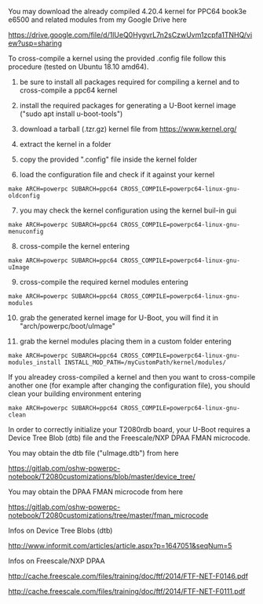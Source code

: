 You may download the already compiled 4.20.4 kernel for PPC64 book3e e6500 and related modules from my Google Drive here


https://drive.google.com/file/d/1lUeQ0HygvrL7n2sCzwUvm1zcpfa1TNHQ/view?usp=sharing


To cross-compile a kernel using the provided .config file follow this procedure (tested on Ubuntu 18.10 amd64).

1) be sure to install all packages required for compiling a kernel and to cross-compile a ppc64 kernel

2) install the required packages for generating a U-Boot kernel image ("sudo apt install u-boot-tools")

3) download a tarball (.tzr.gz) kernel file from https://www.kernel.org/

4) extract the kernel in a folder

5) copy the provided ".config" file inside the kernel folder

6) load the configuration file and check if it against your kernel

`make ARCH=powerpc SUBARCH=ppc64 CROSS_COMPILE=powerpc64-linux-gnu- oldconfig`

7) you may check the kernel configuration using the kernel buil-in gui

`make ARCH=powerpc SUBARCH=ppc64 CROSS_COMPILE=powerpc64-linux-gnu- menuconfig`

8) cross-compile the kernel entering

`make ARCH=powerpc SUBARCH=ppc64 CROSS_COMPILE=powerpc64-linux-gnu- uImage`

9) cross-compile the required kernel modules entering

`make ARCH=powerpc SUBARCH=ppc64 CROSS_COMPILE=powerpc64-linux-gnu- modules`

10) grab the generated kernel image for U-Boot, you will find it in "arch/powerpc/boot/uImage"

11) grab the kernel modules placing them in a custom folder entering

`make ARCH=powerpc SUBARCH=ppc64 CROSS_COMPILE=powerpc64-linux-gnu- modules_install INSTALL_MOD_PATH=/myCustomPath/kernel/modules/`


If you alreadey cross-compiled a kernel and then you want to cross-compile another one (for example after changing the configuration file), you should clean your building environment entering

`make ARCH=powerpc SUBARCH=ppc64 CROSS_COMPILE=powerpc64-linux-gnu- clean`


In order to correctly initialize your T2080rdb board, your U-Boot requires a Device Tree Blob (dtb) file and the Freescale/NXP DPAA FMAN microcode.


You may obtain the dtb file ("uImage.dtb") from here

https://gitlab.com/oshw-powerpc-notebook/T2080customizations/blob/master/device_tree/

You may obtain the DPAA FMAN microcode from here

https://gitlab.com/oshw-powerpc-notebook/T2080customizations/tree/master/fman_microcode


Infos on Device Tree Blobs (dtb)

http://www.informit.com/articles/article.aspx?p=1647051&seqNum=5


Infos on Freescale/NXP DPAA

http://cache.freescale.com/files/training/doc/ftf/2014/FTF-NET-F0146.pdf

http://cache.freescale.com/files/training/doc/ftf/2014/FTF-NET-F0111.pdf



